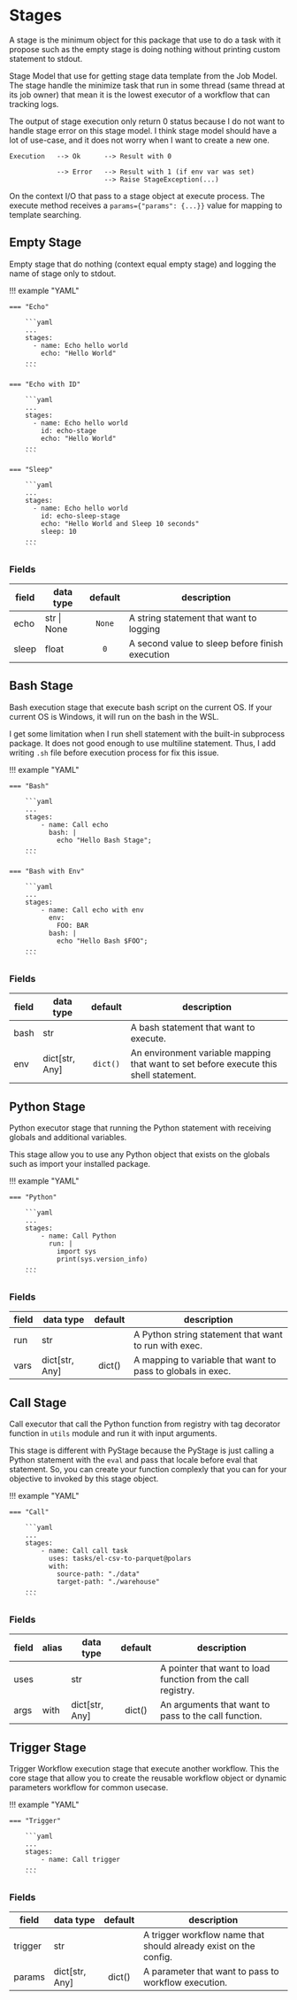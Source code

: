# Stages

A stage is the minimum object for this package that use to do a task with it
propose such as the empty stage is doing nothing without printing custom statement
to stdout.

Stage Model that use for getting stage data template from the Job Model.
The stage handle the minimize task that run in some thread (same thread at
its job owner) that mean it is the lowest executor of a workflow that can
tracking logs.

The output of stage execution only return 0 status because I do not want to
handle stage error on this stage model. I think stage model should have a lot of
use-case, and it does not worry when I want to create a new one.

```text
Execution   --> Ok      --> Result with 0

            --> Error   --> Result with 1 (if env var was set)
                        --> Raise StageException(...)
```

On the context I/O that pass to a stage object at execute process. The
execute method receives a `params={"params": {...}}` value for mapping to
template searching.

## Empty Stage

Empty stage that do nothing (context equal empty stage) and logging the name of
stage only to stdout.

!!! example "YAML"

    === "Echo"

        ```yaml
        ...
        stages:
          - name: Echo hello world
            echo: "Hello World"
        ...
        ```

    === "Echo with ID"

        ```yaml
        ...
        stages:
          - name: Echo hello world
            id: echo-stage
            echo: "Hello World"
        ...
        ```

    === "Sleep"

        ```yaml
        ...
        stages:
          - name: Echo hello world
            id: echo-sleep-stage
            echo: "Hello World and Sleep 10 seconds"
            sleep: 10
        ...
        ```

### Fields

| field | data type   | default | description                                     |
|-------|-------------|:-------:|-------------------------------------------------|
| echo  | str \| None | `None`  | A string statement that want to logging         |
| sleep | float       |   `0`   | A second value to sleep before finish execution |

## Bash Stage

Bash execution stage that execute bash script on the current OS.
If your current OS is Windows, it will run on the bash in the WSL.

I get some limitation when I run shell statement with the built-in
subprocess package. It does not good enough to use multiline statement.
Thus, I add writing ``.sh`` file before execution process for fix this
issue.

!!! example "YAML"

    === "Bash"

        ```yaml
        ...
        stages:
            - name: Call echo
              bash: |
                echo "Hello Bash Stage";
        ...
        ```

    === "Bash with Env"

        ```yaml
        ...
        stages:
            - name: Call echo with env
              env:
                FOO: BAR
              bash: |
                echo "Hello Bash $FOO";
        ...
        ```

### Fields

| field   | data type      | default  | description                                                                           |
|---------|----------------|:--------:|---------------------------------------------------------------------------------------|
| bash    | str            |          | A bash statement that want to execute.                                                |
| env     | dict[str, Any] | `dict()` | An environment variable mapping that want to set before execute this shell statement. |

## Python Stage

Python executor stage that running the Python statement with receiving
globals and additional variables.

This stage allow you to use any Python object that exists on the globals
such as import your installed package.

!!! example "YAML"

    === "Python"

        ```yaml
        ...
        stages:
            - name: Call Python
              run: |
                import sys
                print(sys.version_info)
        ...
        ```

### Fields

| field | data type      | default  | description                                                 |
|-------|----------------|:--------:|-------------------------------------------------------------|
| run   | str            |          | A Python string statement that want to run with exec.       |
| vars  | dict[str, Any] |  dict()  | A mapping to variable that want to pass to globals in exec. |

## Call Stage

Call executor that call the Python function from registry with tag
decorator function in ``utils`` module and run it with input arguments.

This stage is different with PyStage because the PyStage is just calling
a Python statement with the ``eval`` and pass that locale before eval that
statement. So, you can create your function complexly that you can for your
objective to invoked by this stage object.

!!! example "YAML"

    === "Call"

        ```yaml
        ...
        stages:
            - name: Call call task
              uses: tasks/el-csv-to-parquet@polars
              with:
                source-path: "./data"
                target-path: "./warehouse"
        ...
        ```

### Fields

| field  | alias | data type           | default  | description                                                  |
|--------|-------|---------------------|:--------:|--------------------------------------------------------------|
| uses   |       | str                 |          | A pointer that want to load function from the call registry. |
| args   | with  | dict[str, Any]      |  dict()  | An arguments that want to pass to the call function.         |

## Trigger Stage

Trigger Workflow execution stage that execute another workflow. This
the core stage that allow you to create the reusable workflow object or
dynamic parameters workflow for common usecase.

!!! example "YAML"

    === "Trigger"

        ```yaml
        ...
        stages:
            - name: Call trigger
        ...
        ```

### Fields

| field     | data type      | default  | description                                                      |
|-----------|----------------|:--------:|------------------------------------------------------------------|
| trigger   | str            |          | A trigger workflow name that should already exist on the config. |
| params    | dict[str, Any] |  dict()  | A parameter that want to pass to workflow execution.             |
